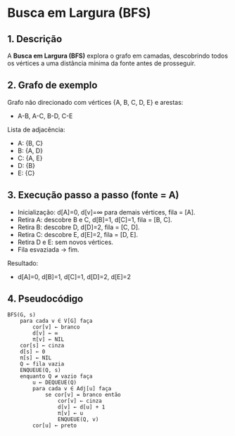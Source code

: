 # Busca em Largura (BFS)

## 1. Descrição
A **Busca em Largura (BFS)** explora o grafo em camadas, descobrindo todos os vértices a uma distância mínima da fonte antes de prosseguir.

## 2. Grafo de exemplo
Grafo não direcionado com vértices {A, B, C, D, E} e arestas:
- A-B, A-C, B-D, C-E

Lista de adjacência:
- A: {B, C}  
- B: {A, D}  
- C: {A, E}  
- D: {B}  
- E: {C}  

## 3. Execução passo a passo (fonte = A)
- Inicialização: d[A]=0, d[v]=∞ para demais vértices, fila = [A].  
- Retira A: descobre B e C, d[B]=1, d[C]=1, fila = [B, C].  
- Retira B: descobre D, d[D]=2, fila = [C, D].  
- Retira C: descobre E, d[E]=2, fila = [D, E].  
- Retira D e E: sem novos vértices.  
- Fila esvaziada → fim.  

Resultado:
- d[A]=0, d[B]=1, d[C]=1, d[D]=2, d[E]=2  

## 4. Pseudocódigo
```pseudocode
BFS(G, s)
    para cada v ∈ V[G] faça
        cor[v] ← branco
        d[v] ← ∞
        π[v] ← NIL
    cor[s] ← cinza
    d[s] ← 0
    π[s] ← NIL
    Q ← fila vazia
    ENQUEUE(Q, s)
    enquanto Q ≠ vazio faça
        u ← DEQUEUE(Q)
        para cada v ∈ Adj[u] faça
            se cor[v] = branco então
                cor[v] ← cinza
                d[v] ← d[u] + 1
                π[v] ← u
                ENQUEUE(Q, v)
        cor[u] ← preto
```